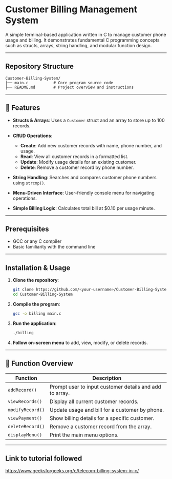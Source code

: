 

# Customer Billing Management System

A simple terminal-based application written in C to manage customer phone usage and billing. It demonstrates fundamental C programming concepts such as structs, arrays, string handling, and modular function design.

---

## Repository Structure

```
Customer-Billing-System/
├── main.c           # Core program source code
├── README.md        # Project overview and instructions
```

---

## 🚀 Features

* **Structs & Arrays**: Uses a `Customer` struct and an array to store up to 100 records.
* **CRUD Operations**:

  * **Create**: Add new customer records with name, phone number, and usage.
  * **Read**: View all customer records in a formatted list.
  * **Update**: Modify usage details for an existing customer.
  * **Delete**: Remove a customer record by phone number.
* **String Handling**: Searches and compares customer phone numbers using `strcmp()`.
* **Menu-Driven Interface**: User-friendly console menu for navigating operations.
* **Simple Billing Logic**: Calculates total bill at \$0.10 per usage minute.

---

## Prerequisites

* GCC or any C compiler
* Basic familiarity with the command line

---

## Installation & Usage

1. **Clone the repository**:

   ```bash
   git clone https://github.com/<your-username>/Customer-Billing-System.git
   cd Customer-Billing-System
   ```

2. **Compile the program**:

   ```bash
   gcc -o billing main.c
   ```

3. **Run the application**:

   ```bash
   ./billing
   ```

4. **Follow on-screen menu** to add, view, modify, or delete records.

---

## 📖 Function Overview

| Function         | Description                                             |
| ---------------- | ------------------------------------------------------- |
| `addRecord()`    | Prompt user to input customer details and add to array. |
| `viewRecords()`  | Display all current customer records.                   |
| `modifyRecord()` | Update usage and bill for a customer by phone.          |
| `viewPayment()`  | Show billing details for a specific customer.           |
| `deleteRecord()` | Remove a customer record from the array.                |
| `displayMenu()`  | Print the main menu options.                            |


---

## Link to tutorial followed

https://www.geeksforgeeks.org/c/telecom-billing-system-in-c/
